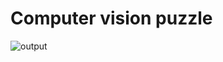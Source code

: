 # Computer vision puzzle

![output](https://github.com/arjiomega/ComputerVision_Puzzle/blob/main/results/output%20(1).gif)
